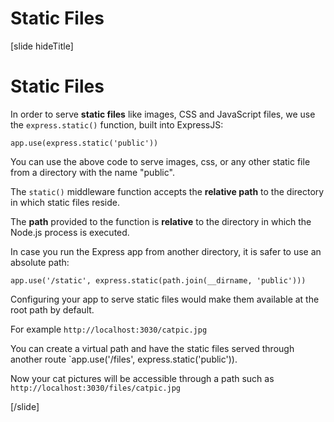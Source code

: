 # Static Files

[slide hideTitle]
# Static Files

In order to serve **static files** like images, CSS and JavaScript files, we use the `express.static()` function, built into ExpressJS:

`app.use(express.static('public'))`

You can use the above code to serve images, css, or any other static file from a directory with the name "public".

The `static()` middleware function accepts the **relative path** to the directory in which static files reside.

The **path** provided to the function is **relative** to the directory in which the Node.js process is executed. 

In case you run the Express app from another directory, it is safer to use an absolute path:

`app.use('/static', express.static(path.join(__dirname, 'public')))`

Configuring your app to serve static files would make them available at the root path by default.

For example `http://localhost:3030/catpic.jpg`

You can create a virtual path and have the static files served through another route `app.use('/files', express.static('public')).

Now your cat pictures will be accessible through a path such as `http://localhost:3030/files/catpic.jpg`

[/slide]
